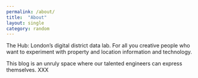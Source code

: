 ```yaml
---
permalink: /about/
title:  "About"
layout: single
category: random
---
```


The Hub: London’s digital district data lab. For all you creative people who want to experiment with property and location information and technology.

This blog is an unruly space where our talented engineers can express themselves. XXX
